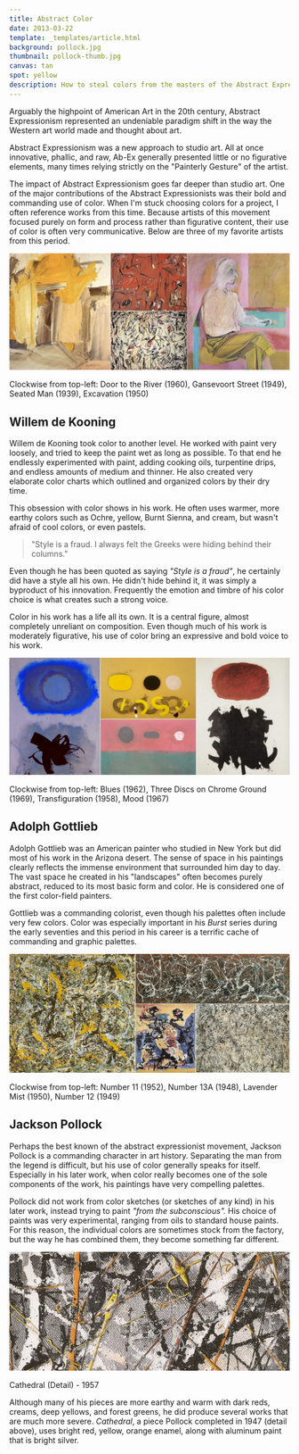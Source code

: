 ```yaml
---
title: Abstract Color
date: 2013-03-22
template: _templates/article.html
background: pollock.jpg
thumbnail: pollock-thumb.jpg
canvas: tan
spot: yellow
description: How to steal colors from the masters of the Abstract Expressionism movement
---
```


Arguably the highpoint of American Art in the 20th century, Abstract Expressionism represented an undeniable paradigm shift in the way the Western art world made and thought about art.

Abstract Expressionism was a new approach to studio art. All at once innovative, phallic, and raw, Ab-Ex generally presented little or no figurative elements, many times relying strictly on the "Painterly Gesture" of the artist.

The impact of Abstract Expressionism goes far deeper than studio art. One of the major contributions of the Abstract Expressionists was their bold and commanding use of color. When I'm stuck choosing colors for a project, I often reference works from this time. Because artists of this movement focused purely on form and process rather than figurative content, their use of color is often very communicative. Below are three of my favorite artists from this period.

![Several Willem de Kooning Pieces](deKooning.webp)
<p class="caption">Clockwise from top-left: Door to the River (1960), Gansevoort Street (1949), Seated Man (1939), Excavation (1950)</p>

## Willem de Kooning

Willem de Kooning took color to another level. He worked with paint very loosely, and tried to keep the paint wet as long as possible. To that end he endlessly experimented with paint, adding cooking oils, turpentine drips, and endless amounts of medium and thinner. He also created very elaborate color charts which outlined and organized colors by their dry time.

This obsession with color shows in his work. He often uses warmer, more earthy colors such as Ochre, yellow, Burnt Sienna, and cream, but wasn't afraid of cool colors, or even pastels.

>"Style is a fraud. I always felt the Greeks were hiding behind their columns."

Even though he has been quoted as saying *"Style is a fraud"*, he certainly did have a style all his own. He didn't hide behind it, it was simply a byproduct of his innovation. Frequently the emotion and timbre of his color choice is what creates such a strong voice.

Color in his work has a life all its own. It is a central figure, almost completely unreliant on composition. Even though much of his work is moderately figurative, his use of color bring an expressive and bold voice to his work.

![Several Adolph Gottlieb Pieces](gottlieb.webp)
<p class="caption">Clockwise from top-left: Blues (1962), Three Discs on Chrome Ground (1969), Transfiguration (1958), Mood (1967)</p>

## Adolph Gottlieb

Adolph Gottlieb was an American painter who studied in New York but did most of his work in the Arizona desert. The sense of space in his paintings clearly reflects the immense environment that surrounded him day to day. The vast space he created in his "landscapes" often becomes purely abstract, reduced to its most basic form and color. He is considered one of the first color-field painters.

Gottlieb was a commanding colorist, even though his palettes often include very few colors. Color was especially important in his *Burst* series during the early seventies and this period in his career is a terrific cache of commanding and graphic palettes.

![Several Pollock Pieces](pollock.webp)
<p class="caption">Clockwise from top-left: Number 11 (1952), Number 13A (1948), Lavender Mist (1950), Number 12 (1949)</p>

## Jackson Pollock

Perhaps the best known of the abstract expressionist movement, Jackson Pollock is a commanding character in art history. Separating the man from the legend is difficult, but his use of color generally speaks for itself. Especially in his later work, when color really becomes one of the sole components of the work, his paintings have very compelling palettes.

Pollock did not work from color sketches (or sketches of any kind) in his later work, instead trying to paint *"from the subconscious".* His choice of paints was very experimental, ranging from oils to standard house paints. For this reason, the individual colors are sometimes stock from the factory, but the way he has combined them, they become something far different.

![Cathedral Detail](cathedral.webp)
<p class="caption">Cathedral (Detail) - 1957</p>

Although many of his pieces are more earthy and warm with dark reds, creams, deep yellows, and forest greens, he did produce several works that are much more severe. *Cathedral*, a piece Pollock completed in 1947 (detail above), uses bright red, yellow, orange enamel, along with aluminum paint that is bright silver.

